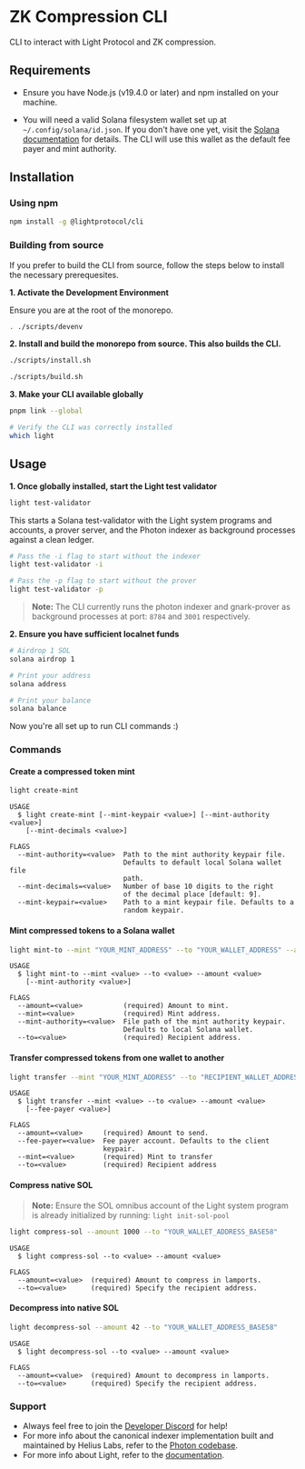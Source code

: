 # ZK Compression CLI

CLI to interact with Light Protocol and ZK compression.

## Requirements

- Ensure you have Node.js (v19.4.0 or later) and npm installed on your machine.

- You will need a valid Solana filesystem wallet set up at `~/.config/solana/id.json`.
  If you don't have one yet, visit the [Solana documentation](https://docs.solanalabs.com/cli/wallets/file-system) for details.
  The CLI will use this wallet as the default fee payer and mint authority.

## Installation

### Using npm

```bash
npm install -g @lightprotocol/cli
```

### Building from source

If you prefer to build the CLI from source, follow the steps below to install
the necessary prerequesites.

**1. Activate the Development Environment**

Ensure you are at the root of the monorepo.

```bash
. ./scripts/devenv
```

**2. Install and build the monorepo from source. This also builds the CLI.**

```bash
./scripts/install.sh
```

```bash
./scripts/build.sh
```

**3. Make your CLI available globally**

```bash
pnpm link --global
```

```bash
# Verify the CLI was correctly installed
which light
```


## Usage

**1. Once globally installed, start the Light test validator**

```bash
light test-validator
```

This starts a Solana test-validator with the Light system programs and accounts, a prover server, and the Photon indexer as background processes against a clean ledger.

```bash
# Pass the -i flag to start without the indexer
light test-validator -i

# Pass the -p flag to start without the prover
light test-validator -p
```

> **Note:** The CLI currently runs the photon indexer and gnark-prover as background processes at port: `8784` and `3001` respectively.

**2. Ensure you have sufficient localnet funds**

```bash
# Airdrop 1 SOL
solana airdrop 1

# Print your address
solana address

# Print your balance
solana balance
```

Now you're all set up to run CLI commands :)

### Commands

#### Create a compressed token mint

```bash
light create-mint
```

```
USAGE
  $ light create-mint [--mint-keypair <value>] [--mint-authority <value>]
    [--mint-decimals <value>]

FLAGS
  --mint-authority=<value>  Path to the mint authority keypair file.
                            Defaults to default local Solana wallet file
                            path.
  --mint-decimals=<value>   Number of base 10 digits to the right
                            of the decimal place [default: 9].
  --mint-keypair=<value>    Path to a mint keypair file. Defaults to a
                            random keypair.
```

#### Mint compressed tokens to a Solana wallet

```bash
light mint-to --mint "YOUR_MINT_ADDRESS" --to "YOUR_WALLET_ADDRESS" --amount 4200000000
```

```
USAGE
  $ light mint-to --mint <value> --to <value> --amount <value>
    [--mint-authority <value>]

FLAGS
  --amount=<value>          (required) Amount to mint.
  --mint=<value>            (required) Mint address.
  --mint-authority=<value>  File path of the mint authority keypair.
                            Defaults to local Solana wallet.
  --to=<value>              (required) Recipient address.
```

#### Transfer compressed tokens from one wallet to another

```bash
light transfer --mint "YOUR_MINT_ADDRESS" --to "RECIPIENT_WALLET_ADDRESS" --amount 4200000000
```

```
USAGE
  $ light transfer --mint <value> --to <value> --amount <value>
    [--fee-payer <value>]

FLAGS
  --amount=<value>     (required) Amount to send.
  --fee-payer=<value>  Fee payer account. Defaults to the client
                       keypair.
  --mint=<value>       (required) Mint to transfer
  --to=<value>         (required) Recipient address

```

#### Compress native SOL

> **Note:** Ensure the SOL omnibus account of the Light system program is already initialized by running: `light init-sol-pool`

```bash
light compress-sol --amount 1000 --to "YOUR_WALLET_ADDRESS_BASE58"
```

```
USAGE
  $ light compress-sol --to <value> --amount <value>

FLAGS
  --amount=<value>  (required) Amount to compress in lamports.
  --to=<value>      (required) Specify the recipient address.
```

#### Decompress into native SOL

```bash
light decompress-sol --amount 42 --to "YOUR_WALLET_ADDRESS_BASE58"
```

```
USAGE
  $ light decompress-sol --to <value> --amount <value>

FLAGS
  --amount=<value>  (required) Amount to decompress in lamports.
  --to=<value>      (required) Specify the recipient address.
```

### Support

- Always feel free to join the [Developer Discord](https://discord.gg/D2cEphnvcY) for help!
- For more info about the canonical indexer implementation built and maintained by Helius Labs, refer to the [Photon codebase](https://github.com/helius-labs/photon).
- For more info about Light, refer to the [documentation](https://docs.lightprotocol.com/).
